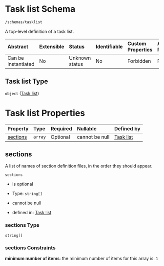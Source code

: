 # Task list Schema

```txt
/schemas/tasklist
```

A top-level definition of a task list.

| Abstract            | Extensible | Status         | Identifiable | Custom Properties | Additional Properties | Access Restrictions | Defined In                                                                                      |
| :------------------ | :--------- | :------------- | :----------- | :---------------- | :-------------------- | :------------------ | :---------------------------------------------------------------------------------------------- |
| Can be instantiated | No         | Unknown status | No           | Forbidden         | Forbidden             | none                | [tasklist.schema.json](../../app/workflows/schemas/tasklist.schema.json "open original schema") |

## Task list Type

`object` ([Task list](tasklist.md))

# Task list Properties

| Property              | Type    | Required | Nullable       | Defined by                                                                                    |
| :-------------------- | :------ | :------- | :------------- | :-------------------------------------------------------------------------------------------- |
| [sections](#sections) | `array` | Optional | cannot be null | [Task list](tasklist-properties-list-of-sections.md "/schemas/tasklist#/properties/sections") |

## sections

A list of names of section definition files, in the order they should appear.

`sections`

*   is optional

*   Type: `string[]`

*   cannot be null

*   defined in: [Task list](tasklist-properties-list-of-sections.md "/schemas/tasklist#/properties/sections")

### sections Type

`string[]`

### sections Constraints

**minimum number of items**: the minimum number of items for this array is: `1`
